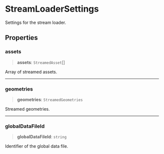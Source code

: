 # StreamLoaderSettings

Settings for the stream loader.

## Properties

### assets

> **assets**: `StreamedAsset`[]

Array of streamed assets.

***

### geometries

> **geometries**: `StreamedGeometries`

Streamed geometries.

***

### globalDataFileId

> **globalDataFileId**: `string`

Identifier of the global data file.
